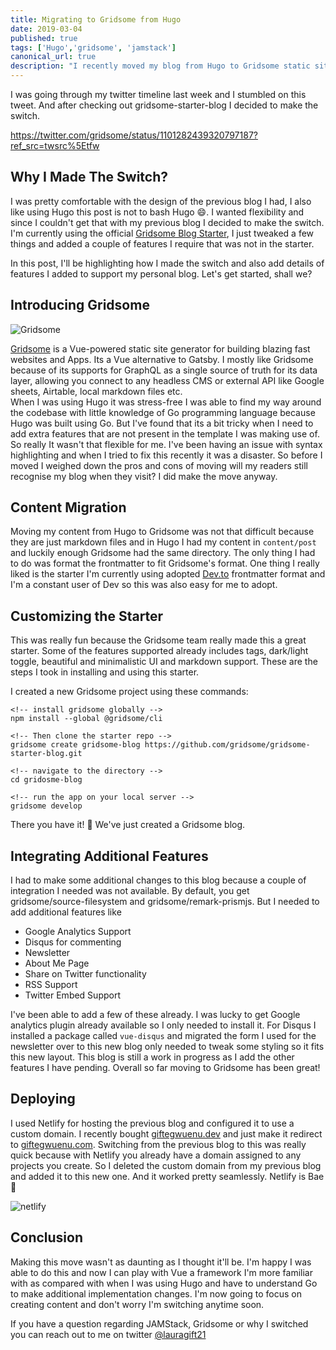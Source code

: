 ```yaml
---
title: Migrating to Gridsome from Hugo
date: 2019-03-04
published: true
tags: ['Hugo','gridsome', 'jamstack']
canonical_url: true
description: "I recently moved my blog from Hugo to Gridsome static site generator. its great to adopt change I did because I wanted a more flexible solution and Gridsome offers that and more."
---
```


I was going through my twitter timeline last week and I stumbled on this tweet. And after checking out gridsome-starter-blog I decided to make the switch.

https://twitter.com/gridsome/status/1101282439320797187?ref_src=twsrc%5Etfw

## Why I Made The Switch?
I was pretty comfortable with the design of the previous blog I had, I also like using Hugo this post is not to bash Hugo 😄. I wanted flexibility and since I couldn't get that with my previous blog I decided to make the switch. I'm currently using the official [Gridsome Blog Starter](https://github.com/gridsome/gridsome-starter-blog), I just tweaked a few things and added a couple of features I require that was not in the starter.

In this post, I'll be highlighting how I made the switch and also add details of features I added to support my personal blog. Let's get started, shall we?

## Introducing Gridsome

![Gridsome](https://d2mxuefqeaa7sj.cloudfront.net/s_3D517D01AFC7E74C96BBEC559A051E8481EFE4E7CA50AF0EC2D3A5EA7519BF92_1548180739910_Screen+Shot+2019-01-22+at+7.11.51+PM.png)

[Gridsome](https://gridsome.org) is a Vue-powered static site generator for building blazing fast websites and Apps. Its a Vue alternative to Gatsby. I mostly like Gridsome because of its supports for GraphQL as a single source of truth for its data layer, allowing you connect to any headless CMS or external API like Google sheets, Airtable, local markdown files etc.  
When I was using Hugo it was stress-free I was able to find my way around the codebase with little knowledge of Go programming language because Hugo was built using Go. But I've found that its a bit tricky when I need to add extra features that are not present in the template I was making use of. So really It wasn't that flexible for me. I've been having an issue with syntax highlighting and when I tried to fix this recently it was a disaster. So before I moved I weighed down the pros and cons of moving will my readers still recognise my blog when they visit?  I did make the move anyway.

## Content Migration
Moving my content from Hugo to Gridsome was not that difficult because they are just markdown files and in Hugo I had my content in `content/post` and luckily enough Gridsome had the same directory. The only thing I had to do was format the frontmatter to fit Gridsome's format. One thing I really liked is the starter I'm currently using adopted [Dev.to](dev.to) frontmatter format and I'm a constant user of Dev so this was also easy for me to adopt.

## Customizing the Starter
This was really fun because the Gridsome team really made this a great starter. Some of the features supported already includes tags, dark/light toggle, beautiful and minimalistic UI and markdown support. These are the steps I took in installing and using this starter.

I created a new Gridsome project using these commands:

```
<!-- install gridsome globally -->
npm install --global @gridsome/cli

<!-- Then clone the starter repo -->
gridsome create gridsome-blog https://github.com/gridsome/gridsome-starter-blog.git

<!-- navigate to the directory -->
cd gridosme-blog

<!-- run the app on your local server -->
gridsome develop
```
There you have it! 🎉 We've just created a Gridsome blog.


## Integrating Additional Features
I had to make some additional changes to this blog because a couple of integration I needed was not available. By default, you get gridsome/source-filesystem and gridsome/remark-prismjs. But I needed to add additional features like 
 - Google Analytics Support
 - Disqus for commenting
 - Newsletter
 - About Me Page
 - Share on Twitter functionality
 - RSS Support
 - Twitter Embed Support


 I've been able to add a few of these already. I was lucky to get Google analytics plugin already available so I only needed to install it. For Disqus I installed a package called `vue-disqus` and migrated the form I used for the newsletter over to this new blog only needed to tweak some styling so it fits this new layout.  This blog is still a work in progress as I add the other features I have pending. Overall so far moving to Gridsome has been great!

## Deploying
I used Netlify for hosting the previous blog and configured it to use a custom domain. I recently bought [giftegwuenu.dev](giftegwuenu.dev) and just make it redirect to [giftegwuenu.com](giftegwuenu.com). Switching from the previous blog to this was really quick because with Netlify you already have a domain assigned to any projects you create. So I deleted the custom domain from my previous blog and added it to this new one. And it worked pretty seamlessly. Netlify is Bae 💚  

![netlify](https://paper.dropbox.com/ep/redirect/image?url=https%3A%2F%2Fd2mxuefqeaa7sj.cloudfront.net%2Fs_0359E29EF9AFDFD62C78AB13AD32DC2BCF0651A56D00A7FF5B337BAA1E7D7742_1551707469947_Screen%2BShot%2B2019-03-04%2Bat%2B2.50.52%2BPM.png&hmac=CB9d%2BCoRUgooKGKIdt%2FsDyJybccC2wXgvnqdKyrLgrc%3D&width=1490)

## Conclusion
Making this move wasn't as daunting as I thought it'll be. I'm happy I was able to do this and now I can play with Vue a framework I'm more familiar with as compared with when I was using Hugo and have to understand Go to make additional implementation changes. I'm now going to focus on creating content and don't worry I'm switching anytime soon.

If you have a question regarding JAMStack, Gridsome or why I switched you can reach out to me on twitter [@lauragift21](www.twitter.com/lauragift21)